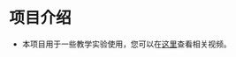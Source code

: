 # 项目介绍
+ 本项目用于一些教学实验使用，您可以在[这里](https://www.youtube.com/playlist?list=PLJzlhej0Z47fWuuG5e2-n441OpvzhjgML)查看相关视频。